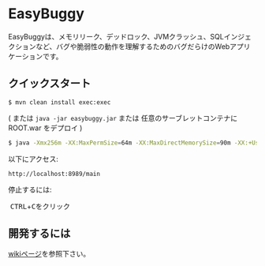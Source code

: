 EasyBuggy
=

EasyBuggyは、メモリリーク、デッドロック、JVMクラッシュ、SQLインジェクションなど、バグや脆弱性の動作を理解するためのバグだらけのWebアプリケーションです。

クイックスタート
-

    $ mvn clean install exec:exec

( または ``` java -jar easybuggy.jar ``` または 任意のサーブレットコンテナに ROOT.war をデプロイ )

```bash
$ java -Xmx256m -XX:MaxPermSize=64m -XX:MaxDirectMemorySize=90m -XX:+UseSerialGC -Xloggc:logs/gc.log -XX:+PrintHeapAtGC -XX:+PrintGCDetails -XX:+PrintGCDateStamps -XX:+UseGCLogFileRotation -XX:NumberOfGCLogFiles=5 -XX:GCLogFileSize=10M -XX:GCTimeLimit=15 -XX:GCHeapFreeLimit=50 -XX:+HeapDumpOnOutOfMemoryError -XX:HeapDumpPath=logs/ -XX:ErrorFile=logs/hs_err_pid%p.log -XX:NativeMemoryTracking=summary -agentlib:jdwp=transport=dt_socket,server=y,address=9009,suspend=n -Dderby.stream.error.file=logs/derby.log -Dderby.infolog.append=true -Dderby.language.logStatementText=true -Dderby.locks.deadlockTrace=true -Dderby.locks.monitor=true -Dderby.storage.rowLocking=true -Dcom.sun.management.jmxremote -Dcom.sun.management.jmxremote.port=7900 -Dcom.sun.management.jmxremote.ssl=false -Dcom.sun.management.jmxremote.authenticate=false -jar easybuggy.jar 
```

以下にアクセス:

    http://localhost:8989/main


停止するには:

  <kbd>CTRL</kbd>+<kbd>C</kbd>をクリック
  

開発するには
-
   
[wikiページ](https://github.com/k-tamura/easybuggy/wiki#to-develop-on-eclipse)を参照下さい。
